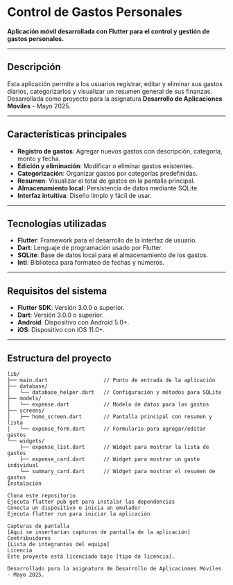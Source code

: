 # Control de Gastos Personales

**Aplicación móvil desarrollada con Flutter para el control y gestión de gastos personales.**

---

## Descripción

Esta aplicación permite a los usuarios registrar, editar y eliminar sus gastos diarios, categorizarlos y visualizar un resumen general de sus finanzas. Desarrollada como proyecto para la asignatura **Desarrollo de Aplicaciones Móviles** - Mayo 2025.

---

## Características principales

- **Registro de gastos**: Agregar nuevos gastos con descripción, categoría, monto y fecha.  
- **Edición y eliminación**: Modificar o eliminar gastos existentes.  
- **Categorización**: Organizar gastos por categorías predefinidas.  
- **Resumen**: Visualizar el total de gastos en la pantalla principal.  
- **Almacenamiento local**: Persistencia de datos mediante SQLite.  
- **Interfaz intuitiva**: Diseño limpio y fácil de usar.  

---

## Tecnologías utilizadas

- **Flutter**: Framework para el desarrollo de la interfaz de usuario.  
- **Dart**: Lenguaje de programación usado por Flutter.  
- **SQLite**: Base de datos local para el almacenamiento de los gastos.  
- **Intl**: Biblioteca para formateo de fechas y números.  

---

## Requisitos del sistema

- **Flutter SDK**: Versión 3.0.0 o superior.  
- **Dart**: Versión 3.0.0 o superior.  
- **Android**: Dispositivo con Android 5.0+.  
- **iOS**: Dispositivo con iOS 11.0+.  

---

## Estructura del proyecto

```plaintext
lib/
├── main.dart                  // Punto de entrada de la aplicación
├── database/
│   └── database_helper.dart   // Configuración y métodos para SQLite
├── models/
│   └── expense.dart           // Modelo de datos para los gastos
├── screens/
│   ├── home_screen.dart       // Pantalla principal con resumen y lista
│   └── expense_form.dart      // Formulario para agregar/editar gastos
└── widgets/
    ├── expense_list.dart      // Widget para mostrar la lista de gastos
    ├── expense_card.dart      // Widget para mostrar un gasto individual
    └── summary_card.dart      // Widget para mostrar el resumen de gastos
Instalación

Clona este repositorio
Ejecuta flutter pub get para instalar las dependencias
Conecta un dispositivo o inicia un emulador
Ejecuta flutter run para iniciar la aplicación

Capturas de pantalla
[Aquí se insertarían capturas de pantalla de la aplicación]
Contribuidores
[Lista de integrantes del equipo]
Licencia
Este proyecto está licenciado bajo [tipo de licencia].

Desarrollado para la asignatura de Desarrollo de Aplicaciones Móviles - Mayo 2025.
